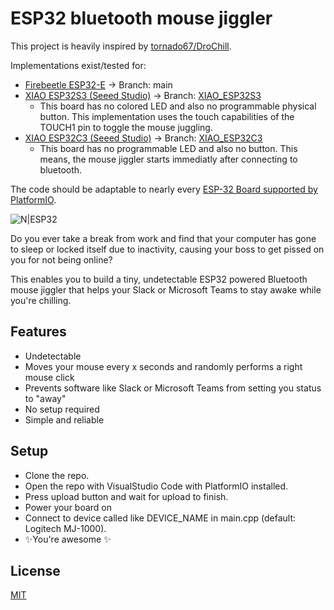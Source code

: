 # ESP32 bluetooth mouse jiggler

This project is heavily inspired by [tornado67/DroChill](https://github.com/tornado67/DroChill).

Implementations exist/tested for:
* [Firebeetle ESP32-E](https://wiki.dfrobot.com/FireBeetle_Board_ESP32_E_SKU_DFR0654) -> Branch: main
* [XIAO ESP32S3 (Seeed Studio)](https://wiki.seeedstudio.com/xiao_esp32s3_getting_started/) -> Branch: [XIAO_ESP32S3](https://github.com/schms27/esp32-ble-mouse-jiggler/tree/XIAO_ESP32S3)
    * This board has no colored LED and also no programmable physical button. This implementation uses the touch capabilities of the TOUCH1 pin to toggle the mouse juggling.
* [XIAO ESP32C3 (Seeed Studio)](https://wiki.seeedstudio.com/XIAO_ESP32C3_Getting_Started/) -> Branch: [XIAO_ESP32C3](https://github.com/schms27/esp32-ble-mouse-jiggler/tree/XIAO_ESP32C3)
    * This board has no programmable LED and also no button. This means, the mouse jiggler starts immediatly after connecting to bluetooth.

The code should be adaptable to nearly every [ESP-32 Board supported by PlatformIO](https://docs.platformio.org/en/latest/boards/index.html#espressif-32).

![N|ESP32](https://encrypted-tbn0.gstatic.com/images?q=tbn:ANd9GcRxBzNca25vVHpixpe43H1G64hQvBPdRDXByCEZrv8dkgpu5QUOVWH4v44LM2_hidzS2V8&usqp=CAU)

Do you ever take a break from work and find that your computer has gone to sleep or locked itself due to inactivity, causing your boss to get pissed on you for not being online? 


This enables you to build a tiny, undetectable ESP32 powered Bluetooth mouse jiggler that helps your Slack or Microsoft Teams to stay awake while you're chilling. 


## Features

- Undetectable
- Moves your mouse every x seconds and randomly performs a right mouse click
- Prevents software like Slack or Microsoft Teams from setting you status to "away"
- No setup required
- Simple and reliable


## Setup
- Clone the repo. 
- Open the repo with VisualStudio Code with PlatformIO installed.
- Press upload button and wait for upload to finish.
- Power your board on
- Connect to device called like DEVICE_NAME in main.cpp (default: Logitech MJ-1000). 
- ✨You're awesome ✨

## License

[MIT](https://choosealicense.com/licenses/mit/)
